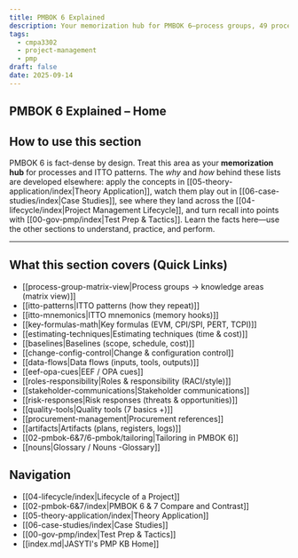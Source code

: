 ```yaml
---
title: PMBOK 6 Explained
description: Your memorization hub for PMBOK 6—process groups, 49 processes, and ITTO patterns—linked to sections that explain, apply, and score.
tags:
  - cmpa3302
  - project-management
  - pmp
draft: false
date: 2025-09-14
---
```


## PMBOK 6 Explained – Home

## How to use this section
PMBOK 6 is fact-dense by design. Treat this area as your **memorization hub** for processes and ITTO patterns. The *why* and *how* behind these lists are developed elsewhere: apply the concepts in [[05-theory-application/index|Theory Application]], watch them play out in [[06-case-studies/index|Case Studies]], see where they land across the [[04-lifecycle/index|Project Management Lifecycle]], and turn recall into points with [[00-gov-pmp/index|Test Prep & Tactics]]. Learn the facts here—use the other sections to understand, practice, and perform.

---
## What this section covers (Quick Links)

- [[process-group-matrix-view|Process groups → knowledge areas (matrix view)]]
- [[itto-patterns|ITTO patterns (how they repeat)]]
- [[itto-mnemonics|ITTO mnemonics (memory hooks)]]
- [[key-formulas-math|Key formulas (EVM, CPI/SPI, PERT, TCPI)]]
- [[estimating-techniques|Estimating techniques (time & cost)]]
- [[baselines|Baselines (scope, schedule, cost)]]
- [[change-config-control|Change & configuration control]]
- [[data-flows|Data flows (inputs, tools, outputs)]]
- [[eef-opa-cues|EEF / OPA cues]]
- [[roles-responsibility|Roles & responsibility (RACI/style)]]
- [[stakeholder-communications|Stakeholder communications]]
- [[risk-responses|Risk responses (threats & opportunities)]]
- [[quality-tools|Quality tools (7 basics +)]]
- [[procurement-management|Procurement references]]
- [[artifacts|Artifacts (plans, registers, logs)]]
- [[02-pmbok-6&7/6-pmbok/tailoring|Tailoring in PMBOK 6]]
- [[nouns|Glossary / Nouns -Glossary]]

## Navigation
- [[04-lifecycle/index|Lifecycle of a Project]]
- [[02-pmbok-6&7/index|PMBOK 6 & 7 Compare and Contrast]]
- [[05-theory-application/index|Theory Application]]
- [[06-case-studies/index|Case Studies]]
- [[00-gov-pmp/index|Test Prep & Tactics]]
- [[index.md|JASYTI's PMP KB Home]]
